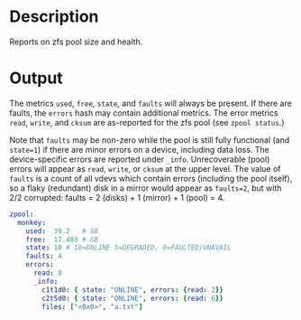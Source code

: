 # Description

Reports on zfs pool size and health.

# Output

The metrics `used`, `free`, `state`, and `faults` will always be
present.  If there are faults, the `errors` hash may contain additional
metrics.  The error metrics `read`, `write`, and `cksum` are as-reported
for the zfs pool (see `zpool status`.)

Note that `faults` may be non-zero while the pool is still fully
functional (and `state=1`) if there are minor errors on a device,
including data loss.  The device-specific errors are reported under
`_info`.  Unrecoverable (pool) errors will appear as `read`, `write`, or
`cksum` at the upper level.  The value of `faults` is a count of all
vdevs which contain errors (including the pool itself), so a flaky
(redundant) disk in a mirror would appear as `faults=2`, but with 2/2
corrupted: faults = 2 (disks) + 1 (mirror) + 1 (pool) = 4.

```yaml
zpool:
  monkey:
    used:  39.2   # GB
    free:  17.483 # GB
    state: 10 # 10=ONLINE 5=DEGRADED, 0=FAULTED/UNAVAIL
    faults: 4
    errors:
      read: 8
      _info:
        c1t1d0: { state: "ONLINE", errors: {read: 2}}
        c2t5d0: { state: "ONLINE", errors: {read: 6}}
        files: ["<0x0>", "a.txt"]
```
